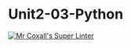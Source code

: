 # Unit2-03-Python
[![Mr Coxall's Super Linter](https://github.com/ICS3U-Programming-Kestrel-B/Unit2-03-Python/workflows/Mr%20Coxall's%20Super%20Linter/badge.svg)](https://github.com/ICS3U-Programming-Kestrel-B/Unit2-03-Python/actions/)
